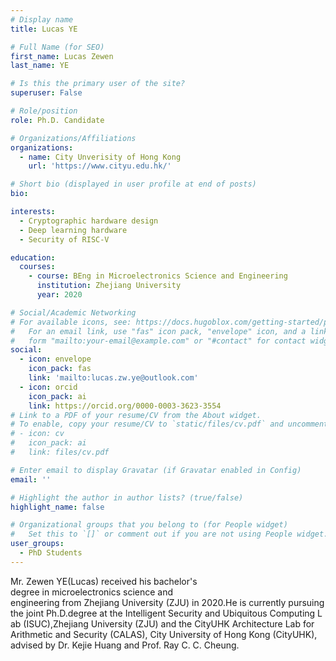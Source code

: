 ```yaml
---
# Display name
title: Lucas YE

# Full Name (for SEO)
first_name: Lucas Zewen
last_name: YE

# Is this the primary user of the site?
superuser: False

# Role/position
role: Ph.D. Candidate

# Organizations/Affiliations
organizations:
  - name: City Unverisity of Hong Kong
    url: 'https://www.cityu.edu.hk/'

# Short bio (displayed in user profile at end of posts)
bio: 

interests:
  - Cryptographic hardware design
  - Deep learning hardware
  - Security of RISC-V

education:
  courses:
    - course: BEng in Microelectronics Science and Engineering
      institution: Zhejiang University
      year: 2020

# Social/Academic Networking
# For available icons, see: https://docs.hugoblox.com/getting-started/page-builder/#icons
#   For an email link, use "fas" icon pack, "envelope" icon, and a link in the
#   form "mailto:your-email@example.com" or "#contact" for contact widget.
social:
  - icon: envelope
    icon_pack: fas
    link: 'mailto:lucas.zw.ye@outlook.com'
  - icon: orcid
    icon_pack: ai
    link: https://orcid.org/0000-0003-3623-3554
# Link to a PDF of your resume/CV from the About widget.
# To enable, copy your resume/CV to `static/files/cv.pdf` and uncomment the lines below.
# - icon: cv
#   icon_pack: ai
#   link: files/cv.pdf

# Enter email to display Gravatar (if Gravatar enabled in Config)
email: ''

# Highlight the author in author lists? (true/false)
highlight_name: false

# Organizational groups that you belong to (for People widget)
#   Set this to `[]` or comment out if you are not using People widget.
user_groups:
  - PhD Students
---
```


Mr. Zewen YE(Lucas) received his bachelor's degree in microelectronics science and engineering from Zhejiang University (ZJU) in 2020.He is currently pursuing the joint Ph.D.degree at the Intelligent Security and Ubiquitous Computing Lab (ISUC),Zhejiang University (ZJU) and the CityUHK Architecture Lab for Arithmetic and Security (CALAS), City University of Hong Kong (CityUHK), advised by Dr. Kejie Huang and Prof. Ray C. C. Cheung.